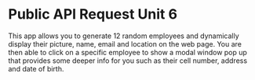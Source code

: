 # Public API Request Unit 6
This app allows you to generate 12 random employees and dynamically display their picture, name, email and location on the web page. You are then able to click on a specific employee to 
show a modal window pop up that provides some deeper info for you such as their cell number, address and date of birth.
 
